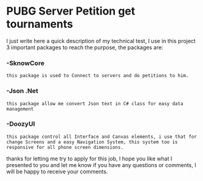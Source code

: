 # PUBG Server Petition get tournaments

I just write here a quick description of my technical test, I use in this project 3 important packages to reach the purpose, the packages are:

 ### -SknowCore
    this package is used to Connect to servers and do petitions to him.
    
### -Json .Net
    this package allow me convert Json text in C# class for easy data management 
    
### -DoozyUI 
    this package control all Interface and Canvas elements, i use that for change Screens and a easy Navigation System, this system too is responsive for all phone screen dimensions.
    
thanks for letting me try to apply for this job, I hope you like what I presented to you and let me know if you have any questions or comments, I will be happy to receive your comments.
